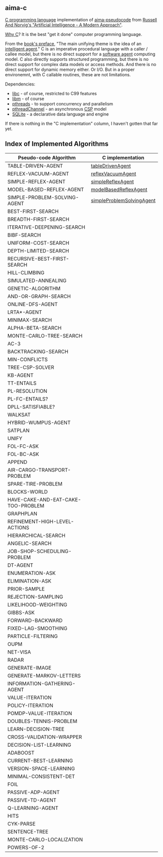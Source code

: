 ## aima-c

[C programming language](https://en.wikipedia.org/wiki/C_(programming_language)) implementation of [aima-pseudocode](https://github.com/aimacode/aima-pseudocode) from [Russell And Norvig's "Artificial Intelligence - A Modern Approach"](http://aima.cs.berkeley.edu).

[Why C](https://sqlite.org/whyc.html)?
It is the best "get it done" computer programming language.

From the [book's preface](http://aima.cs.berkeley.edu/newchap00.pdf), "The main unifying theme is the idea of an [intelligent agent](https://en.wikipedia.org/wiki/Intelligent_agent)."
C is an imperative procedural language with a caller / callee model, but there is no direct support for a [software agent](https://en.wikipedia.org/wiki/Software_agent) computing model.
C also directly supports structured programming, but there is no direct support for complex data models or access methods.
And there is no direct support for dynamic memory either.
Or I/O.
But in a proper environemnt, with C callable routines, these are not limitations.

Dependencies:
* [libc](https://en.wikipedia.org/wiki/C_standard_library) - of course, restricted to C99 features
* [libm](https://en.wikipedia.org/wiki/C_mathematical_functions#libm) - of course
* [pthreads](https://en.wikipedia.org/wiki/POSIX_Threads) - to support concurrency and parallelism
* [pthreadChannel](https://github.com/gdavidbutler/pthreadChannel) - an asynchronous [CSP](https://en.wikipedia.org/wiki/Communicating_sequential_processes) model
* [SQLite](https://sqlite.org) - a declarative data language and engine

If there is nothing in the "C implementation" column, I haven't gotten that far yet.

## Index of Implemented Algorithms

Pseudo-code Algorithm | C implementation
----------------------|-----------------
TABLE-DRIVEN-AGENT | [tableDrivenAgent](tableDrivenAgent.c)
REFLEX-VACUUM-AGENT | [reflexVacuumAgent](reflexVacuumAgent.c)
SIMPLE-REFLEX-AGENT | [simpleReflexAgent](simpleReflexAgent.c)
MODEL-BASED-REFLEX-AGENT | [modelBasedReflexAgent](modelBasedReflexAgent.c)
SIMPLE-PROBLEM-SOLVING-AGENT | [simpleProblemSolvingAgent](simpleProblemSolvingAgent.c)
BEST-FIRST-SEARCH |
BREADTH-FIRST-SEARCH |
ITERATIVE-DEEPENING-SEARCH |
BIBF-SEARCH |
UNIFORM-COST-SEARCH |
DEPTH-LIMITED-SEARCH |
RECURSIVE-BEST-FIRST-SEARCH |
HILL-CLIMBING |
SIMULATED-ANNEALING |
GENETIC-ALGORITHM |
AND-OR-GRAPH-SEARCH |
ONLINE-DFS-AGENT |
LRTA*-AGENT |
MINIMAX-SEARCH |
ALPHA-BETA-SEARCH |
MONTE-CARLO-TREE-SEARCH |
AC-3 |
BACKTRACKING-SEARCH |
MIN-CONFLICTS |
TREE-CSP-SOLVER |
KB-AGENT |
TT-ENTAILS |
PL-RESOLUTION |
PL-FC-ENTAILS? |
DPLL-SATISFIABLE? |
WALKSAT |
HYBRID-WUMPUS-AGENT |
SATPLAN |
UNIFY |
FOL-FC-ASK |
FOL-BC-ASK |
APPEND |
AIR-CARGO-TRANSPORT-PROBLEM |
SPARE-TIRE-PROBLEM |
BLOCKS-WORLD |
HAVE-CAKE-AND-EAT-CAKE-TOO-PROBLEM |
GRAPHPLAN |
REFINEMENT-HIGH-LEVEL-ACTIONS |
HIERARCHICAL-SEARCH |
ANGELIC-SEARCH |
JOB-SHOP-SCHEDULING-PROBLEM |
DT-AGENT |
ENUMERATION-ASK |
ELIMINATION-ASK |
PRIOR-SAMPLE |
REJECTION-SAMPLING |
LIKELIHOOD-WEIGHTING |
GIBBS-ASK |
FORWARD-BACKWARD |
FIXED-LAG-SMOOTHING |
PARTICLE-FILTERING |
OUPM |
NET-VISA |
RADAR |
GENERATE-IMAGE |
GENERATE-MARKOV-LETTERS |
INFORMATION-GATHERING-AGENT |
VALUE-ITERATION |
POLICY-ITERATION |
POMDP-VALUE-ITERATION |
DOUBLES-TENNIS-PROBLEM |
LEARN-DECISION-TREE |
CROSS-VALIDATION-WRAPPER |
DECISION-LIST-LEARNING |
ADABOOST |
CURRENT-BEST-LEARNING |
VERSION-SPACE-LEARNING |
MINIMAL-CONSISTENT-DET |
FOIL |
PASSIVE-ADP-AGENT |
PASSIVE-TD-AGENT |
Q-LEARNING-AGENT |
HITS |
CYK-PARSE |
SENTENCE-TREE |
MONTE-CARLO-LOCALIZATION |
POWERS-OF-2 |
